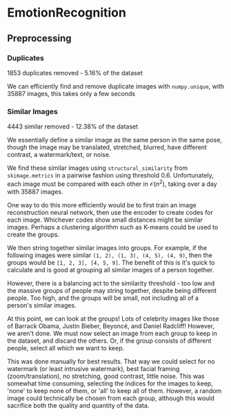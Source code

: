 # EmotionRecognition


## Preprocessing

### Duplicates

1853 duplicates removed - 5.16% of the dataset

We can efficiently find and remove duplicate images with `numpy.unique`, with 35887 images, this takes only a few seconds

### Similar Images

4443 similar removed - 12.38% of the dataset

We essentially define a similar image as the same person in the same pose, though the image may be translated, stretched, blurred, have different contrast, a watermark/text, or noise.

We find these similar images using `structural_similarity` from `skimage.metrics` in a pairwise fashion using threshold 0.6. Unfortunately, each image must be compared with each other in $\mathcal{O}(n^2)$, taking over a day with 35887 images.

One way to do this more efficiently would be to first train an image reconstruction neural network, then use the encoder to create codes for each image. Whichever codes show small distances might be similar images. Perhaps a clustering algorithm such as K-means could be used to create the groups.

We then string together similar images into groups. For example, if the following images were similar `(1, 2), (1, 3), (4, 5), (4, 9)`, then the groups would be `[1, 2, 3], [4, 5, 9]`. The benefit of this is it's quick to calculate and is good at grouping all similar images of a person together.

However, there is a balancing act to the similarity threshold - too low and the massive groups of people may string together, despite being different people. Too high, and the groups will be small, not including all of a person's similar images.

At this point, we can look at the groups! Lots of celebrity images like those of Barrack Obama, Justin Bieber, Beyoncé, and Daniel Radcliff! However, we aren't done. We must now select an image from each group to keep in the dataset, and discard the others. Or, if the group consists of different people, select all which we want to keep.

This was done manually for best results. That way we could select for no watermark (or least intrusive watermark), best facial framing (zoom/translation), no stretching, good contrast, little noise. This was somewhat time consuming, selecting the indices for the images to keep, 'none' to keep none of  them, or 'all' to keep all of them. However, a random image could technically be chosen from each group, although this would sacrifice both the quality and quantity of the data.

